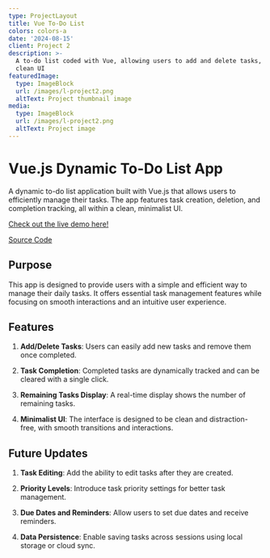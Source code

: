 ```yaml
---
type: ProjectLayout
title: Vue To-Do List
colors: colors-a
date: '2024-08-15'
client: Project 2
description: >-
  A to-do list coded with Vue, allowing users to add and delete tasks, with a
  clean UI 
featuredImage:
  type: ImageBlock
  url: /images/l-project2.png
  altText: Project thumbnail image
media:
  type: ImageBlock
  url: /images/l-project2.png
  altText: Project image
---
```

# Vue.js Dynamic To-Do List App

A dynamic to-do list application built with Vue.js that allows users to efficiently manage their tasks. The app features task creation, deletion, and completion tracking, all within a clean, minimalist UI.

[Check out the live demo here!](https://anca-wang.github.io/Vue-TodoList/)

[Source Code](https://github.com/Anca-Wang/Vue-TodoList/blob/main/README.md)

## Purpose

This app is designed to provide users with a simple and efficient way to manage their daily tasks. It offers essential task management features while focusing on smooth interactions and an intuitive user experience.

## Features

1.  **Add/Delete Tasks**: Users can easily add new tasks and remove them once completed.

2.  **Task Completion**: Completed tasks are dynamically tracked and can be cleared with a single click.

3.  **Remaining Tasks Display**: A real-time display shows the number of remaining tasks.

4.  **Minimalist UI**: The interface is designed to be clean and distraction-free, with smooth transitions and interactions.

## Future Updates

1.  **Task Editing**: Add the ability to edit tasks after they are created.

2.  **Priority Levels**: Introduce task priority settings for better task management.

3.  **Due Dates and Reminders**: Allow users to set due dates and receive reminders.

4.  **Data Persistence**: Enable saving tasks across sessions using local storage or cloud sync.

